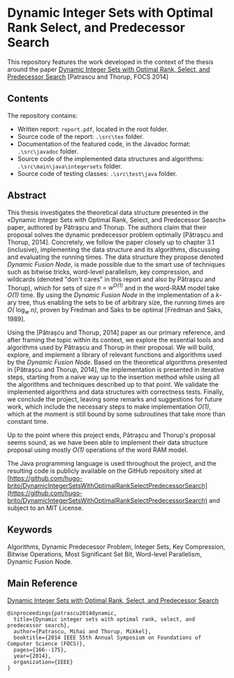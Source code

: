 Dynamic Integer Sets with Optimal Rank Select, and Predecessor Search
============
This repository features the work developed in the context of the thesis around the paper [Dynamic Integer Sets with Optimal Rank, Select, and Predecessor Search](https://arxiv.org/pdf/1408.3045) [Patrascu and Thorup, FOCS 2014]

## Contents
The repository contains:
- Written report: ``report.pdf``, located in the root folder.
- Source code of the report: ``.\src\tex`` folder.
- Documentation of the featured code, in the Javadoc format: ``.\src\javadoc`` folder.
- Source code of the implemented data structures and algorithms: ``.\src\main\java\integersets`` folder.
- Source code of testing classes: ``.\src\test\java`` folder.

## Abstract
This thesis investigates the theoretical data structure presented in the «Dynamic Integer Sets with Optimal Rank, Select, and Predecessor Search» paper, authored by Pătrașcu and Thorup.
The authors claim that their proposal solves the dynamic predecessor problem optimally [Pătrașcu and Thorup, 2014].
Concretely, we follow the paper closely up to chapter 3.1 (inclusive), implementing the data structure and its algorithms, discussing and evaluating the running times.
The data structure they propose denoted _Dynamic Fusion Node_, is made possible due to the smart use of techniques such as bitwise tricks, word-level parallelism, key compression, and wildcards (denoted "don't cares" in this report and also by Pătrașcu and Thorup), which for sets of size _n = w<sup>O(1)</sup>_ and in the word-RAM model take _O(1)_ time.
By using the _Dynamic Fusion Node_ in the implementation of a _k_-ary tree, thus enabling the sets to be of arbitrary size, the running times are _O(_ log<sub>_w_</sub> _n)_, proven by Fredman and Saks to be optimal [Fredman and Saks, 1989].

Using the [Pătrașcu and Thorup, 2014] paper as our primary reference, and after framing the topic within its context, we explore the essential tools and algorithms used by Pătrașcu and Thorup in their proposal.
We will build, explore, and implement a library of relevant functions and algorithms used by the _Dynamic Fusion Node_.
Based on the theoretical algorithms presented in [Pătrașcu and Thorup, 2014], the implementation is presented in iterative steps, starting from a naive way up to the insertion method while using all the algorithms and techniques described up to that point.
We validate the implemented algorithms and data structures with correctness tests.
Finally, we conclude the project, leaving some remarks and suggestions for future work, which include the necessary steps to make implementation _O(1)_, which at the moment is still bound by some subroutines that take more than constant time.

Up to the point where this project ends, Pătrașcu and Thorup's proposal seems sound, as we have been able to implement their data structure proposal using mostly _O(1)_ operations of the word RAM model.

The Java programming language is used throughout the project, and the resulting code is publicly available on the GitHub repository sited at [https://github.com/hugo-brito/DynamicIntegerSetsWithOptimalRankSelectPredecessorSearch](https://github.com/hugo-brito/DynamicIntegerSetsWithOptimalRankSelectPredecessorSearch) and subject to an MIT License.

## Keywords
Algorithms, Dynamic Predecessor Problem, Integer Sets, Key Compression, Bitwise Operations, Most Significant Set Bit, Word-level Parallelism, Dynamic Fusion Node.

## Main Reference
[Dynamic Integer Sets with Optimal Rank, Select, and Predecessor Search](https://arxiv.org/pdf/1408.3045)
```
@inproceedings{patrascu2014dynamic,
  title={Dynamic integer sets with optimal rank, select, and predecessor search},
  author={Patrascu, Mihai and Thorup, Mikkel},
  booktitle={2014 IEEE 55th Annual Symposium on Foundations of Computer Science (FOCS)},
  pages={166--175},
  year={2014},
  organization={IEEE}
}
```